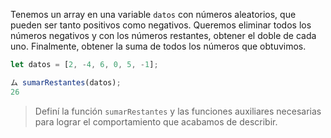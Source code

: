 Tenemos un array en una variable `datos` con números aleatorios, que pueden ser tanto positivos como negativos. Queremos eliminar todos los números negativos y con los números restantes, obtener el doble de cada uno.
Finalmente, obtener la suma de todos los números que obtuvimos.
 
```js
let datos = [2, -4, 6, 0, 5, -1];

ム sumarRestantes(datos);
26
```

> Definí la función `sumarRestantes` y las funciones auxiliares necesarias para lograr el comportamiento que acabamos de describir.